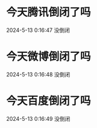 # 今天腾讯倒闭了吗

2024-5-13 0:16:47 没倒闭

# 今天微博倒闭了吗

2024-5-13 0:16:48 没倒闭

# 今天百度倒闭了吗

2024-5-13 0:16:49 没倒闭

